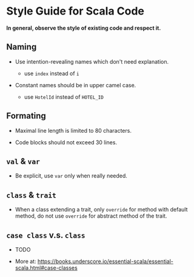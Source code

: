 # Style Guide for Scala Code

**In general, observe the style of existing code and respect it.**

## Naming

- Use intention-revealing names which don't need explanation.
  - use `index` instead of `i`

- Constant names should be in upper camel case.
  - use `HotelId` instead of `HOTEL_ID`

## Formating

- Maximal line length is limited to 80 characters.

- Code blocks should not exceed 30 lines.

## `val` & `var`

- Be explicit, use `var` only when really needed.

## `class` & `trait`

- When a class extending a trait,
  only `override` for method with default method,
  do not use `override` for abstract method of the trait.

## `case class` v.s. `class`

- TODO

- More at: https://books.underscore.io/essential-scala/essential-scala.html#case-classes

